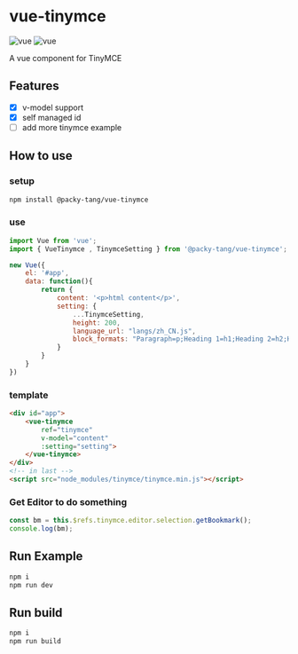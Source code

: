 # vue-tinymce

![vue](https://img.shields.io/badge/vue-%5E2.2.x-green.svg)
![vue](https://img.shields.io/badge/tinymce-%5E4.5.7-green.svg)

A vue component for TinyMCE

## Features

- [x] v-model support
- [x] self managed id
- [ ] add more tinymce example

## How to use

### setup

```sh
npm install @packy-tang/vue-tinymce
```

### use

```js
import Vue from 'vue';
import { VueTinymce , TinymceSetting } from '@packy-tang/vue-tinymce';

new Vue({
    el: '#app',
    data: function(){
        return {
            content: '<p>html content</p>',
            setting: {
                ...TinymceSetting,
                height: 200,
                language_url: "langs/zh_CN.js",
                block_formats: "Paragraph=p;Heading 1=h1;Heading 2=h2;Heading 3=h3;Heading 4=h4;Heading 5=h5;Heading 6=h6;"
            }
        }
    }
})

```

### template

```html
<div id="app">
    <vue-tinymce
        ref="tinymce"
        v-model="content"
        :setting="setting">
    </vue-tinymce>
</div>
<!-- in last -->
<script src="node_modules/tinymce/tinymce.min.js"></script>
```

### Get Editor to do something

```js
const bm = this.$refs.tinymce.editor.selection.getBookmark();
console.log(bm);
```

## Run Example

```sh
npm i
npm run dev
```

## Run build

```sh
npm i
npm run build
```